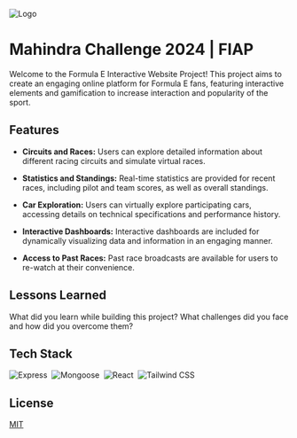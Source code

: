 
![Logo](https://1000logos.net/wp-content/uploads/2020/04/Mahindra-Logo-2012.png)


# Mahindra Challenge 2024 | FIAP

Welcome to the Formula E Interactive Website Project! This project aims to create an engaging online platform for Formula E fans, featuring interactive elements and gamification to increase interaction and popularity of the sport.
## Features

- **Circuits and Races:** Users can explore detailed information about different racing circuits and simulate virtual races.

- **Statistics and Standings:** Real-time statistics are provided for recent races, including pilot and team scores, as well as overall standings.

- **Car Exploration:** Users can virtually explore participating cars, accessing details on technical specifications and performance history.

- **Interactive Dashboards:** Interactive dashboards are included for dynamically visualizing data and information in an engaging manner.

- **Access to Past Races:** Past race broadcasts are available for users to re-watch at their convenience.
## Lessons Learned

What did you learn while building this project? What challenges did you face and how did you overcome them?


## Tech Stack

 ![Express](https://img.shields.io/badge/Express-E51937.svg?style=for-the-badge&logo=express&logoColor=white)&nbsp;
 ![Mongoose](https://img.shields.io/badge/Mongoose-E51937.svg?style=for-the-badge&logo=mongoose&logoColor=white)&nbsp;
 ![React](https://img.shields.io/badge/React-E51937.svg?style=for-the-badge&logo=react&logoColor=white)&nbsp;
 ![Tailwind CSS](https://img.shields.io/badge/Tailwind-E51937.svg?style=for-the-badge&logo=tailwindcss&logoColor=white)&nbsp;
 


## License

[MIT](LICENSE)
